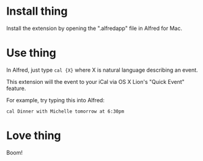 Install thing
=============

Install the extension by opening the ".alfredapp" file in Alfred for Mac.


Use thing
=========

In Alfred, just type `cal {X}` where X is natural language describing an event.

This extension will the event to your iCal via OS X Lion's "Quick Event"
feature.

For example, try typing this into Alfred:  

    cal Dinner with Michelle tomorrow at 6:30pm


Love thing
==========

Boom!

